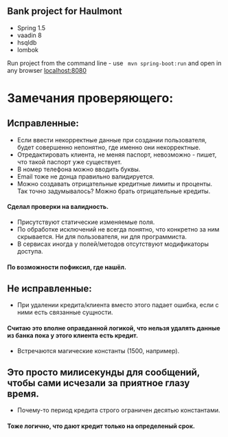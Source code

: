## Bank project for Haulmont

- Spring 1.5
- vaadin 8
- hsqldb
- lombok

Run project from the command line - use ``` mvn spring-boot:run``` and open in any browser [localhost:8080](https://localhost:8080/)

# Замечания проверяющего:
## Исправленные:
- Если ввести некорректные данные при создании пользователя, будет совершенно непонятно, где именно они некорректные.
- Отредактировать клиента, не меняя паспорт, невозможно - пишет, что такой паспорт уже существует.
- В номер телефона можно вводить буквы.
- Email тоже не донца правильно валидируется.
- Можно создавать отрицательные кредитные лимиты и проценты. Так точно задумывалось? Можно брать отрицательные кредиты.

#### Сделал проверки на валидность.
- Присутствуют статические изменяемые поля.
- По обработке исключений не всегда понятно, что конкретно за ним скрывается. Ни для пользователя, ни для программиста.
- В сервисах иногда у полей/методов отсутствуют модификаторы доступа.

#### По возможности пофиксил, где нашёл.
## Не исправленные:
- При удалении кредита/клиента вместо этого падает ошибка, если с ними есть связанные сущности. 

#### Считаю это вполне оправданной логикой, что нельзя удалять данные из банка пока у этого клиента есть кредит.
- Встречаются магические константы (1500, например).

## Это просто милисекунды для сообщений, чтобы сами исчезали за приятное глазу время.
- Почему-то период кредита строго ограничен десятью константами.

#### Тоже логично, что дают кредит только на определеный срок.
